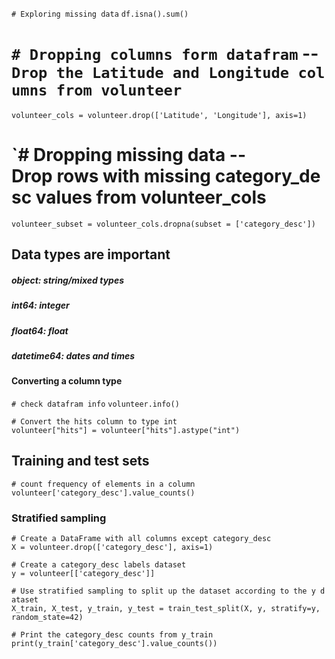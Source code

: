 `# Exploring missing data`
`df.isna().sum()`

 # `# Dropping columns form datafram` --`Drop the Latitude and Longitude columns from volunteer`
 `volunteer_cols = volunteer.drop(['Latitude', 'Longitude'], axis=1)`

 # `# Dropping missing data --Drop rows with missing category_desc values from volunteer_cols
`volunteer_subset = volunteer_cols.dropna(subset = ['category_desc'])`

## Data types are important 
##### object: string/mixed types
##### int64: integer
##### float64: float
##### datetime64: dates and times

####  Converting a column type
`# check datafram info`
`volunteer.info()`

`# Convert the hits column to type int`
`volunteer["hits"] = volunteer["hits"].astype("int")`

## Training and test sets

`# count frequency of elements in a column`
`volunteer['category_desc'].value_counts()`

### Stratified sampling
`# Create a DataFrame with all columns except category_desc`
`X = volunteer.drop(['category_desc'], axis=1)`

`# Create a category_desc labels dataset`
`y = volunteer[['category_desc']]`

`# Use stratified sampling to split up the dataset according to the y dataset`
`X_train, X_test, y_train, y_test = train_test_split(X, y, stratify=y, random_state=42)`

`# Print the category_desc counts from y_train`
`print(y_train['category_desc'].value_counts())`

